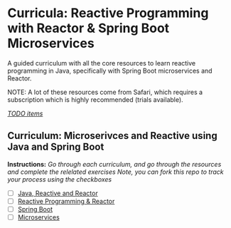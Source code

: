 # Curricula: Reactive Programming with Reactor & Spring Boot Microservices

A guided curriculum with all the core resources to learn reactive programming in Java, specifically with Spring Boot microservices and Reactor.

NOTE: A lot of these resources come from Safari, which requires a subscription which is highly recommended (trials available).

*[TODO items](todo.md)*

## Curriculum: Microserivces and Reactive using Java and Spring Boot

**Instructions:** *Go through each curriculum, and go through the resources and complete the relelated exercises Note, you can fork this repo to track your process using the checkboxes*

* [ ] [Java, Reactive and Reactor](curric-java.md)
* [ ] [Reactive Programming & Reactor](curric-java#Reactive-and-Reactor.md)
* [ ] [Spring Boot](curric-microservices-with-spring-boot.md)
* [ ] [Microservices](curric-spring-boot-microservices.md)
